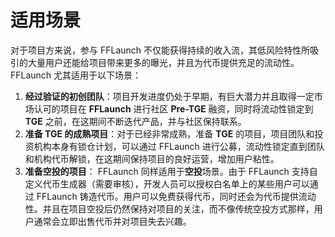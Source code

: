 # 适用场景

对于项目方来说，参与 FFLaunch 不仅能获得持续的收入流，其低风险特性所吸引的大量用户还能给项目带来更多的曝光，并且为代币提供充足的流动性。FFLaunch 尤其适用于以下场景：

1. **经过验证的初创团队**：项目开发进度仍处于早期，有巨大潜力并且取得一定市场认可的项目在 **FFLaunch** 进行社区 **Pre-TGE** 融资，同时将流动性锁定到 **TGE** 之前，在这期间不断迭代产品，并与社区保持联系。
2. **准备 TGE 的成熟项目**：对于已经非常成熟，准备 **TGE** 的项目，项目团队和投资机构本身有锁仓计划，可以通过 FFLaunch 进行公募，流动性锁定直到团队和机构代币解锁，在这期间保持项目的良好运营，增加用户粘性。
3. **准备空投的项目**： FFLaunch 同样适用于**空投**场景。由于 FFLaunch 支持自定义代币生成器（需要审核），开发人员可以授权白名单上的某些用户可以通过 FFLaunch 铸造代币。用户可以免费获得代币，同时还会为代币提供流动性。并且在项目空投后仍然保持对项目的关注，而不像传统空投方式那样，用户通常会立即出售代币并对项目失去兴趣。
